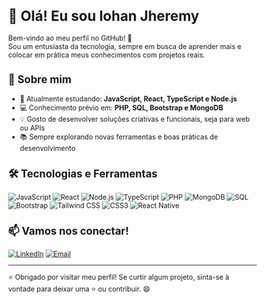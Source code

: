 # 👋 Olá! Eu sou Iohan Jheremy

Bem-vindo ao meu perfil no GitHub! 🚀  
Sou um entusiasta da tecnologia, sempre em busca de aprender mais e colocar em prática meus conhecimentos com projetos reais.

## 🧠 Sobre mim

- 🔭 Atualmente estudando: **JavaScript, React, TypeScript e Node.js**
- 💻 Conhecimento prévio em: **PHP, SQL, Bootstrap e MongoDB**
- 💡 Gosto de desenvolver soluções criativas e funcionais, seja para web ou APIs
- 📚 Sempre explorando novas ferramentas e boas práticas de desenvolvimento

## 🛠️ Tecnologias e Ferramentas

![JavaScript](https://img.shields.io/badge/JavaScript-000?style=flat&logo=javascript&logoColor=F7DF1E)
![React](https://img.shields.io/badge/React-000?style=flat&logo=react&logoColor=61DAFB)
![Node.js](https://img.shields.io/badge/Node.js-000?style=flat&logo=node.js&logoColor=339933)
![TypeScript](https://img.shields.io/badge/TypeScript-000?style=flat&logo=typescript&logoColor=3178C6)
![PHP](https://img.shields.io/badge/PHP-000?style=flat&logo=php&logoColor=777BB4)
![MongoDB](https://img.shields.io/badge/MongoDB-000?style=flat&logo=mongodb&logoColor=47A248)
![SQL](https://img.shields.io/badge/SQL-000?style=flat&logo=postgresql&logoColor=336791)
![Bootstrap](https://img.shields.io/badge/Bootstrap-000?style=flat&logo=bootstrap&logoColor=7952B3)
![Tailwind CSS](https://img.shields.io/badge/Tailwind-000?style=flat&logo=tailwindcss&logoColor=38B2AC)
![CSS3](https://img.shields.io/badge/CSS3-000?style=flat&logo=css3&logoColor=1572B6)
![React Native](https://img.shields.io/badge/React_Native-000?style=flat&logo=react&logoColor=61DAFB)



## 📫 Vamos nos conectar!

[![LinkedIn](https://img.shields.io/badge/LinkedIn-blue?style=flat&logo=linkedin&logoColor=white)](https://linkedin.com/in/iohan-jheremy)
[![Email](https://img.shields.io/badge/Email-D14836?style=flat&logo=gmail&logoColor=white)](mailtoiohanjheremy11@gmail.com)

---

⭐ Obrigado por visitar meu perfil! Se curtir algum projeto, sinta-se à vontade para deixar uma ⭐ ou contribuir. 😄
